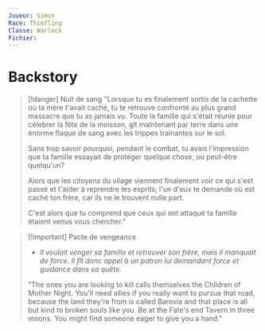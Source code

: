 ```yaml
---
Joueur: Simon
Race: Thiefling
Classe: Warlock
Fichier:
---
```

# Backstory
> [!danger] Nuit de sang
> "Lorsque tu es finalement sortis de la cachette où ta mère t'avait caché, tu te retrouve confronté au plus grand massacre que tu as jamais vu. Toute la famille qui s'était réunie pour célebrer la fête de la moisson, gît maintenant par terre dans une énorme flaque de sang avec les trippes trainantes sur le sol.
> 
> Sans trop savoir pourquoi, pendant le combat, tu avais l'impression que ta famille essayait de protéger quelque chose, ou peut-être quelqu'un?
> 
> Alors que les citoyens du vilage viennent finalement voir ce qui s'est passé et t'aider à reprendre tes esprits, l'un d'eux te demande où est caché ton frère, car ils ne le trouvent nulle part.
> 
> C'est alors que tu comprend que ceux qui ont attaqué ta famille étaient venus vous chercher."

> [!important] Pacte de vengeance
> - *Il voulait venger sa famille et retrouver son frère, mais il manquait de force. Il fît donc appel à un patron lui demandant force et guidance dans sa quête.*
>   
> "The ones you are looking to kill calls themselves the Children of Mother Night. You'll need allies if you really want to pursue that road, because the land they're from is called Barovia and that place is all but kind to broken souls like you. Be at the Fate's end Tavern in three moons. You might find someone eager to give you a hand."
